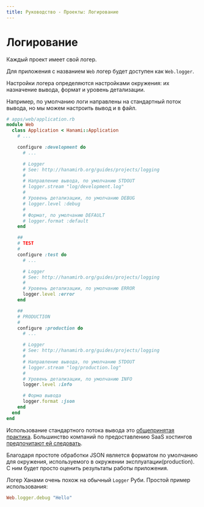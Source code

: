```yaml
---
title: Руководство - Проекты: Логирование
---
```


# Логирование

Каждый проект имеет свой логер.

<p class="convention">
  Для приложения с названием <code>Web</code> логер будет доступен как <code>Web.logger</code>.
</p>

Настройки логера определяются настройками окружения: их назначение вывода, формат и уровень детализации.

Например, по умолчанию логи направлены на стандартный поток вывода, но мы можем настроить вывод и в файл.

```ruby
# apps/web/application.rb
module Web
  class Application < Hanami::Application
    # ...

    configure :development do
      # ...

      # Logger
      # See: http://hanamirb.org/guides/projects/logging
      #
      # Направление вывода, по умолчанию STDOUT
      # logger.stream "log/development.log"
      #
      # Уровень детализации, по умолчанию DEBUG
      # logger.level :debug
      #
      # Формат, по умолчанию DEFAULT
      # logger.format :default
    end

    ##
    # TEST
    #
    configure :test do
      # ...

      # Logger
      # See: http://hanamirb.org/guides/projects/logging
      #
      # Уровень детализации, по умолчанию ERROR
      logger.level :error
    end

    ##
    # PRODUCTION
    #
    configure :production do
      # ...

      # Logger
      # See: http://hanamirb.org/guides/projects/logging
      #
      # Направление вывода, пo умолчанию STDOUT
      # logger.stream "log/production.log"
      #
      # Уровень детализации, по умолчанию INFO
      logger.level :info

      # Форма вывода
      logger.format :json
    end
  end
end
```

Использование стандартного потока вывода это [общепринятая практика](http://12factor.net/logs). Большинство компаний по предоставлению SaaS хостингов [предпочитают ей следовать](https://devcenter.heroku.com/articles/rails4#logging-and-assets).

Благодаря простоте обработки JSON является форматом по умолчанию для окружения, используемого в окружении эксплуатации(production). С ним будет просто оценить результаты работы приложения.  

Логер Ханами очень похож на обычный `Logger` Руби. Простой пример использования:

```ruby
Web.logger.debug "Hello"
```
